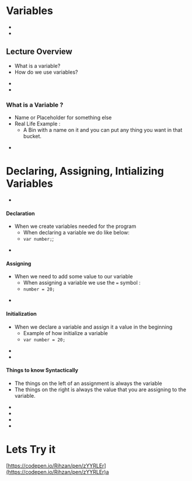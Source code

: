 # Variables

-
-
## Lecture Overview
* What is a variable?
* How do we use variables?



<!-- Section 1 -->
-
-
### What is a Variable ?
* Name or Placeholder for something else
* Real Life Example : 
    * A Bin with a name on it and you can put any thing you want in that bucket.
    
-
# Declaring, Assigning, Intializing Variables

-
#### Declaration
* When we create variables needed for the program 
    * When declaring a variable we do like below: 
    * `var number;`;

-
#### Assigning
* When we need to add some value to our variable
    * When assigning a variable we use the `=` symbol : 
    * `number = 20;`

-
#### Initialization
* When we declare a variable and assign it a value in the beginning
    * Example of how initialize a variable
    * `var number = 20;`

-
-
#### Things to know Syntactically
* The things on the left of an assignment is always the variable
* The things on the right is always the value that you are assigning to the variable.
<!-- Section 2 -->
-
-
-
-
# Lets Try it 
[https://codepen.io/Rihzan/pen/zYYRLEr](https://codepen.io/Rihzan/pen/zYYRLEr)a